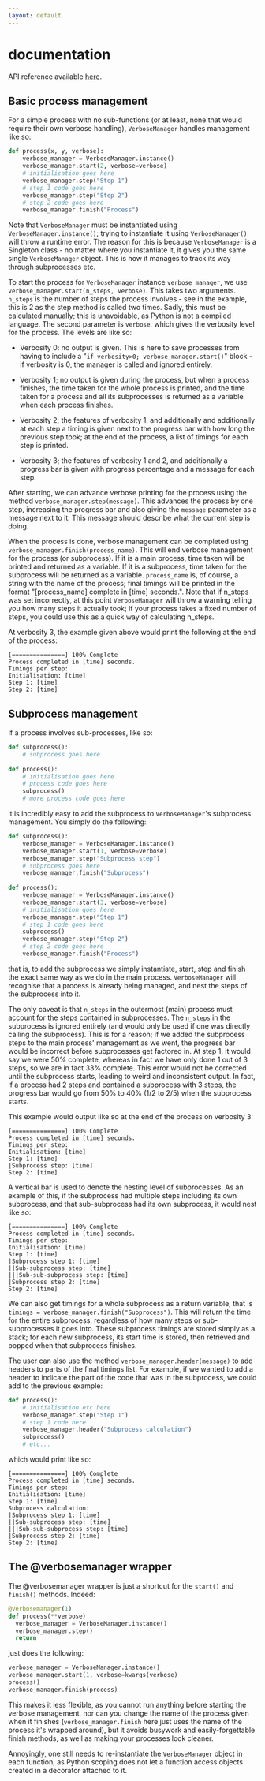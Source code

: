 ```yaml
---
layout: default
---
```


documentation
=============

API reference available [here](https://alexhroom.github.io/verbosemanager/docs/api).

Basic process management
------------------------

For a simple process with no sub-functions (or at least, none that would
require their own verbose handling), `VerboseManager` handles management
like so:

```python
def process(x, y, verbose):
    verbose_manager = VerboseManager.instance()
    verbose_manager.start(2, verbose=verbose)
    # initialisation goes here
    verbose_manager.step("Step 1")
    # step 1 code goes here
    verbose_manager.step("Step 2")
    # step 2 code goes here
    verbose_manager.finish("Process")
```

Note that `VerboseManager` must be instantiated using
`VerboseManager.instance()`; trying to instantiate it using
`VerboseManager()` will throw a runtime error. The reason for this is because `VerboseManager` is a Singleton class - no matter where you instantiate it, it gives you the same single `VerboseManager` object. This is how it manages to track its way through subprocesses etc.

To start the process for `VerboseManager` instance `verbose_manager`, we
use `verbose_manager.start(n_steps, verbose)`. This takes two arguments.
`n_steps` is the number of steps the process involves - see in the
example, this is 2 as the step method is called two times. Sadly, this
must be calculated manually; this is unavoidable, as Python is not a
compiled language. The second parameter is `verbose`, which gives
the verbosity level for the process. The levels are like so:

-   Verbosity 0: no output is given. This is here to save processes from
    having to include a \"`if verbosity>0; verbose_manager.start()`\"
    block - if verbosity is 0, the manager is called and ignored
    entirely.

-   Verbosity 1; no output is given during the process, but when a
    process finishes, the time taken for the whole process is printed,
    and the time taken for a process and all its subprocesses is
    returned as a variable when each process finishes.

-   Verbosity 2; the features of verbosity 1, and additionally and
    additionally at each step a timing is given next to the progress bar
    with how long the previous step took; at the end of the process, a
    list of timings for each step is printed.

-   Verbosity 3; the features of verbosity 1 and 2, and additionally a
    progress bar is given with progress percentage and a message for
    each step.

After starting, we can advance verbose printing for the process using
the method `verbose_manager.step(message)`. This advances the process by
one step, increasing the progress bar and also giving the `message`
parameter as a message next to it. This message should describe what
the current step is doing.

When the process is done, verbose management can be completed using
`verbose_manager.finish(process_name)`. This will end verbose management
for the process (or subprocess). If it is a main process, time taken
will be printed and returned as a variable. If it is a subprocess, time
taken for the subprocess will be returned as a variable. `process_name`
is, of course, a string with the name of the process; final timings will
be printed in the format \"\[process\_name\] complete in \[time\]
seconds.\". Note that if n\_steps was set incorrectly, at this point
`VerboseManager` will throw a warning telling you how many steps it
actually took; if your process takes a fixed number of steps, you could
use this as a quick way of calculating n\_steps.

At verbosity 3, the example given above would print the following at the
end of the process:

```ansiwhite
[===============] 100% Complete
Process completed in [time] seconds.
Timings per step:
Initialisation: [time]
Step 1: [time]
Step 2: [time]
```

Subprocess management
---------------------

If a process involves sub-processes, like so:

```python
def subprocess():
    # subprocess goes here
    
def process():
    # initialisation goes here
    # process code goes here
    subprocess()
    # more process code goes here
```

it is incredibly easy to add the subprocess to `VerboseManager`'s
subprocess management. You simply do the following:

```python
def subprocess():
    verbose_manager = VerboseManager.instance()
    verbose_manager.start(1, verbose=verbose)
    verbose_manager.step("Subprocess step")
    # subprocess goes here
    verbose_manager.finish("Subprocess")
    
def process():
    verbose_manager = VerboseManager.instance()
    verbose_manager.start(3, verbose=verbose)
    # initialisation goes here
    verbose_manager.step("Step 1")
    # step 1 code goes here
    subprocess()
    verbose_manager.step("Step 2")
    # step 2 code goes here
    verbose_manager.finish("Process")
```

that is, to add the subprocess we simply instantiate, start, step and
finish the exact same way as we do in the main process. `VerboseManager`
will recognise that a process is already being managed, and nest the
steps of the subprocess into it.

The only caveat is that `n_steps` in the outermost (main) process must
account for the steps contained in subprocesses. The `n_steps` in the
subprocess is ignored entirely (and would only be used if one was
directly calling the subprocess). This is for a reason; if we added the
subprocess steps to the main process' management as we went, the
progress bar would be incorrect before subprocesses get factored in. At
step 1, it would say we were 50% complete, whereas in fact we have only
done 1 out of 3 steps, so we are in fact 33% complete. This error would
not be corrected until the subprocess starts, leading to weird and
inconsistent output. In fact, if a process had 2 steps and contained a
subprocess with 3 steps, the progress bar would go from 50% to 40% (1/2
to 2/5) when the subprocess starts.

This example would output like so at the end of the process on verbosity
3:

```ansiwhite
[===============] 100% Complete
Process completed in [time] seconds.
Timings per step:
Initialisation: [time]
Step 1: [time]
|Subprocess step: [time]
Step 2: [time]
```

A vertical bar is used to denote the nesting level of subprocesses. As
an example of this, if the subprocess had multiple steps including its
own subprocess, and that sub-subprocess had its own subprocess, it would
nest like so:

```ansiwhite
[===============] 100% Complete
Process completed in [time] seconds.
Timings per step:
Initialisation: [time]
Step 1: [time]
|Subprocess step 1: [time]
||Sub-subprocess step: [time]
|||Sub-sub-subprocess step: [time]
|Subprocess step 2: [time]
Step 2: [time]
```

We can also get timings for a whole subprocess as a return variable,
that is `timings = verbose_manager.finish("Subprocess")`. This will
return the time for the entire subprocess, regardless of how many steps
or sub-subprocesses it goes into. These subprocess timings are stored
simply as a stack; for each new subprocess, its start time is stored,
then retrieved and popped when that subprocess finishes.

The user can also use the method `verbose_manager.header(message)` to
add headers to parts of the final timings list. For example, if we
wanted to add a header to indicate the part of the code that was in the
subprocess, we could add to the previous example:

```python
def process():
    # initialisation etc here
    verbose_manager.step("Step 1")
    # step 1 code here
    verbose_manager.header("Subprocess calculation")
    subprocess()
    # etc...
```

which would print like so:

```ansiwhite
[===============] 100% Complete
Process completed in [time] seconds.
Timings per step:
Initialisation: [time]
Step 1: [time]
Subprocess calculation:
|Subprocess step 1: [time]
||Sub-subprocess step: [time]
|||Sub-sub-subprocess step: [time]
|Subprocess step 2: [time]
Step 2: [time]
```

The @verbosemanager wrapper
-----------------------
The @verbosemanager wrapper is just a shortcut for the `start()` and `finish()` methods. Indeed:

```python
@verbosemanager(1)
def process(**verbose)
  verbose_manager = VerboseManager.instance()
  verbose_manager.step()
  return
```

just does the following:

```python
verbose_manager = VerboseManager.instance()
verbose_manager.start(1, verbose=kwargs(verbose)
process()
verbose_manager.finish(process)
```

This makes it less flexible, as you cannot run anything before starting the verbose management, nor can you change the name of the process given when it finishes (`verbose_manager.finish` here just uses the name of the process it's wrapped around), but it avoids busywork and easily-forgettable finish methods, as well as making your processes look cleaner.

Annoyingly, one still needs to re-instantiate the `VerboseManager` object in each function, as Python scoping does not let a function access objects created in a decorator attached to it.
